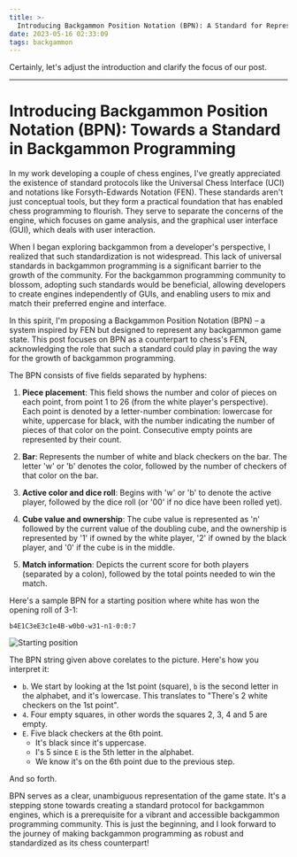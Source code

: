```yaml
---
title: >-
  Introducing Backgammon Position Notation (BPN): A Standard for Representing Game State
date: 2023-05-16 02:33:09
tags: backgammon
---
```


Certainly, let's adjust the introduction and clarify the focus of our post. 

---

# Introducing Backgammon Position Notation (BPN): Towards a Standard in Backgammon Programming

In my work developing a couple of chess engines, I've greatly appreciated the existence of standard protocols like the Universal Chess Interface (UCI) and notations like Forsyth-Edwards Notation (FEN). These standards aren't just conceptual tools, but they form a practical foundation that has enabled chess programming to flourish. They serve to separate the concerns of the engine, which focuses on game analysis, and the graphical user interface (GUI), which deals with user interaction.

When I began exploring backgammon from a developer's perspective, I realized that such standardization is not widespread. This lack of universal standards in backgammon programming is a significant barrier to the growth of the community. For the backgammon programming community to blossom, adopting such standards would be beneficial, allowing developers to create engines independently of GUIs, and enabling users to mix and match their preferred engine and interface.

In this spirit, I'm proposing a Backgammon Position Notation (BPN) – a system inspired by FEN but designed to represent any backgammon game state. This post focuses on BPN as a counterpart to chess's FEN, acknowledging the role that such a standard could play in paving the way for the growth of backgammon programming.

The BPN consists of five fields separated by hyphens:

1. **Piece placement**: This field shows the number and color of pieces on each point, from point 1 to 26 (from the white player's perspective). Each point is denoted by a letter-number combination: lowercase for white, uppercase for black, with the number indicating the number of pieces of that color on the point. Consecutive empty points are represented by their count.

2. **Bar**: Represents the number of white and black checkers on the bar. The letter 'w' or 'b' denotes the color, followed by the number of checkers of that color on the bar.

3. **Active color and dice roll**: Begins with 'w' or 'b' to denote the active player, followed by the dice roll (or '00' if no dice have been rolled yet).

4. **Cube value and ownership**: The cube value is represented as 'n' followed by the current value of the doubling cube, and the ownership is represented by '1' if owned by the white player, '2' if owned by the black player, and '0' if the cube is in the middle.

5. **Match information**: Depicts the current score for both players (separated by a colon), followed by the total points needed to win the match.

Here's a sample BPN for a starting position where white has won the opening roll of 3-1:

`b4E1C3eE3c1e4B-w0b0-w31-n1-0:0:7`

![Starting position](https://upload.wikimedia.org/wikipedia/commons/thumb/0/03/Bg-start.svg/1920px-Bg-start.svg.png)

The BPN string given above corelates to the picture. Here's how you interpret it:
- `b`. We start by looking at the 1st point (square), `b` is the second letter in the alphabet, and it's lowercase. This translates to "There's 2 white checkers on the 1st point".
- `4`. Four empty squares, in other words the squares 2, 3, 4 and 5 are empty.
- `E`. Five black checkers at the 6th point.
    * It's black since it's uppercase.
    * I's 5 since `E` is the 5th letter in the alphabet.
    * We know it's on the 6th point due to the previous step.

And so forth.


BPN serves as a clear, unambiguous representation of the game state. It's a stepping stone towards creating a standard protocol for backgammon engines, which is a prerequisite for a vibrant and accessible backgammon programming community. This is just the beginning, and I look forward to the journey of making backgammon programming as robust and standardized as its chess counterpart!

